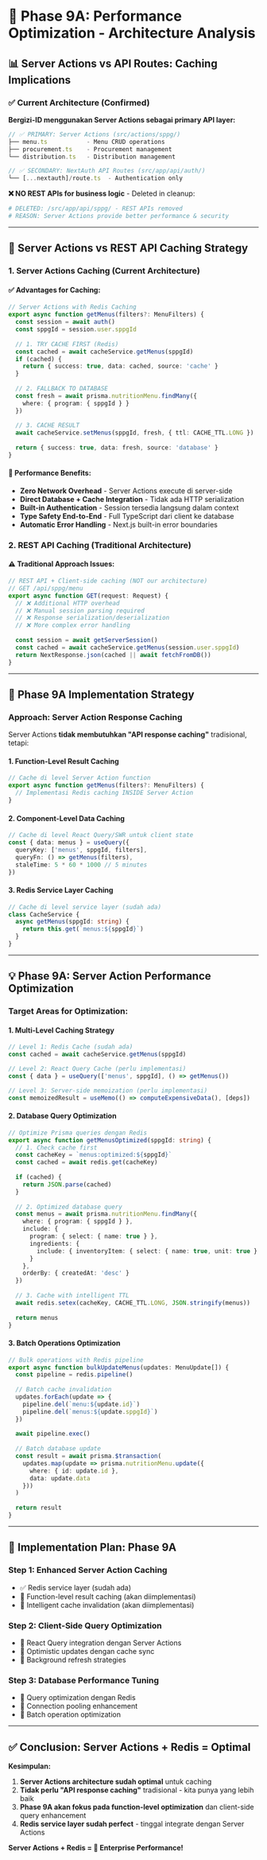 # 🚀 Phase 9A: Performance Optimization - Architecture Analysis

## 📊 Server Actions vs API Routes: Caching Implications

### ✅ Current Architecture (Confirmed)

**Bergizi-ID menggunakan Server Actions sebagai primary API layer:**

```typescript
// ✅ PRIMARY: Server Actions (src/actions/sppg/)
├── menu.ts           - Menu CRUD operations
├── procurement.ts    - Procurement management  
└── distribution.ts   - Distribution management

// ✅ SECONDARY: NextAuth API Routes (src/app/api/auth/)
└── [...nextauth]/route.ts  - Authentication only
```

**❌ NO REST APIs for business logic** - Deleted in cleanup:
```bash
# DELETED: /src/app/api/sppg/ - REST APIs removed
# REASON: Server Actions provide better performance & security
```

---

## 🎯 **Server Actions vs REST API Caching Strategy**

### **1. Server Actions Caching (Current Architecture)**

#### ✅ **Advantages for Caching:**
```typescript
// Server Actions with Redis Caching
export async function getMenus(filters?: MenuFilters) {
  const session = await auth()
  const sppgId = session.user.sppgId
  
  // 1. TRY CACHE FIRST (Redis)
  const cached = await cacheService.getMenus(sppgId)
  if (cached) {
    return { success: true, data: cached, source: 'cache' }
  }
  
  // 2. FALLBACK TO DATABASE
  const fresh = await prisma.nutritionMenu.findMany({
    where: { program: { sppgId } }
  })
  
  // 3. CACHE RESULT
  await cacheService.setMenus(sppgId, fresh, { ttl: CACHE_TTL.LONG })
  
  return { success: true, data: fresh, source: 'database' }
}
```

#### 🚀 **Performance Benefits:**
- **Zero Network Overhead** - Server Actions execute di server-side
- **Direct Database + Cache Integration** - Tidak ada HTTP serialization
- **Built-in Authentication** - Session tersedia langsung dalam context
- **Type Safety End-to-End** - Full TypeScript dari client ke database
- **Automatic Error Handling** - Next.js built-in error boundaries

### **2. REST API Caching (Traditional Architecture)**

#### ⚠️ **Traditional Approach Issues:**
```typescript
// REST API + Client-side caching (NOT our architecture)
// GET /api/sppg/menu
export async function GET(request: Request) {
  // ❌ Additional HTTP overhead
  // ❌ Manual session parsing required
  // ❌ Response serialization/deserialization
  // ❌ More complex error handling
  
  const session = await getServerSession()
  const cached = await cacheService.getMenus(session.user.sppgId)
  return NextResponse.json(cached || await fetchFromDB())
}
```

---

## 🎯 **Phase 9A Implementation Strategy**

### **Approach: Server Action Response Caching**

Server Actions **tidak membutuhkan "API response caching"** tradisional, tetapi:

#### **1. Function-Level Result Caching**
```typescript
// Cache di level Server Action function
export async function getMenus(filters?: MenuFilters) {
  // Implementasi Redis caching INSIDE Server Action
}
```

#### **2. Component-Level Data Caching**  
```typescript
// Cache di level React Query/SWR untuk client state
const { data: menus } = useQuery({
  queryKey: ['menus', sppgId, filters],
  queryFn: () => getMenus(filters),
  staleTime: 5 * 60 * 1000 // 5 minutes
})
```

#### **3. Redis Service Layer Caching**
```typescript
// Cache di level service layer (sudah ada)
class CacheService {
  async getMenus(sppgId: string) {
    return this.get(`menus:${sppgId}`)
  }
}
```

---

## 💡 **Phase 9A: Server Action Performance Optimization**

### **Target Areas for Optimization:**

#### **1. Multi-Level Caching Strategy**
```typescript
// Level 1: Redis Cache (sudah ada)
const cached = await cacheService.getMenus(sppgId)

// Level 2: React Query Cache (perlu implementasi)
const { data } = useQuery(['menus', sppgId], () => getMenus())

// Level 3: Server-side memoization (perlu implementasi)
const memoizedResult = useMemo(() => computeExpensiveData(), [deps])
```

#### **2. Database Query Optimization**
```typescript
// Optimize Prisma queries dengan Redis
export async function getMenusOptimized(sppgId: string) {
  // 1. Check cache first
  const cacheKey = `menus:optimized:${sppgId}`
  const cached = await redis.get(cacheKey)
  
  if (cached) {
    return JSON.parse(cached)
  }
  
  // 2. Optimized database query
  const menus = await prisma.nutritionMenu.findMany({
    where: { program: { sppgId } },
    include: {
      program: { select: { name: true } },
      ingredients: { 
        include: { inventoryItem: { select: { name: true, unit: true } } }
      }
    },
    orderBy: { createdAt: 'desc' }
  })
  
  // 3. Cache with intelligent TTL
  await redis.setex(cacheKey, CACHE_TTL.LONG, JSON.stringify(menus))
  
  return menus
}
```

#### **3. Batch Operations Optimization**
```typescript
// Bulk operations with Redis pipeline
export async function bulkUpdateMenus(updates: MenuUpdate[]) {
  const pipeline = redis.pipeline()
  
  // Batch cache invalidation
  updates.forEach(update => {
    pipeline.del(`menu:${update.id}`)
    pipeline.del(`menus:${update.sppgId}`)
  })
  
  await pipeline.exec()
  
  // Batch database update
  const result = await prisma.$transaction(
    updates.map(update => prisma.nutritionMenu.update({
      where: { id: update.id },
      data: update.data
    }))
  )
  
  return result
}
```

---

## 🎯 **Implementation Plan: Phase 9A**

### **Step 1: Enhanced Server Action Caching**
- ✅ Redis service layer (sudah ada)
- 🔄 Function-level result caching (akan diimplementasi)
- 🔄 Intelligent cache invalidation (akan diimplementasi)

### **Step 2: Client-Side Query Optimization**  
- 🔄 React Query integration dengan Server Actions
- 🔄 Optimistic updates dengan cache sync
- 🔄 Background refresh strategies

### **Step 3: Database Performance Tuning**
- 🔄 Query optimization dengan Redis
- 🔄 Connection pooling enhancement  
- 🔄 Batch operation optimization

---

## ✅ **Conclusion: Server Actions + Redis = Optimal**

**Kesimpulan:**
1. **Server Actions architecture sudah optimal** untuk caching
2. **Tidak perlu "API response caching"** tradisional - kita punya yang lebih baik
3. **Phase 9A akan fokus pada function-level optimization** dan client-side query enhancement
4. **Redis service layer sudah perfect** - tinggal integrate dengan Server Actions

**Server Actions + Redis = 🚀 Enterprise Performance!**